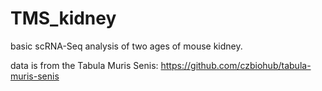 # TMS_kidney
basic scRNA-Seq analysis of two ages of mouse kidney. 

data is from the Tabula Muris Senis: https://github.com/czbiohub/tabula-muris-senis
